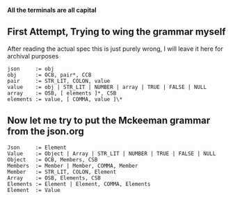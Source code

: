 **All the terminals are all capital**

## First Attempt, Trying to wing the grammar myself

After reading the actual spec this is just purely wrong, I will leave it here for archival purposes

```plaintext
json     := obj
obj      := OCB, pair*, CCB
pair     := STR_LIT, COLON, value
value    := obj | STR_LIT | NUMBER | array | TRUE | FALSE | NULL
array    := OSB, [ elements ]*, CSB
elements := value, [ COMMA, value ]\*
```

## Now let me try to put the Mckeeman grammar from the json.org

```plaintext
Json     := Element
Value    := Object | Array | STR_LIT | NUMBER | TRUE | FALSE | NULL
Object   := OCB, Members, CSB
Members  := Member | Member, COMMA, Member
Member   := STR_LIT, COLON, Element
Array    := OSB, Elements, CSB
Elements := Element | Element, COMMA, Elements
Element  := Value
```
